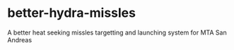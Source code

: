 # better-hydra-missles
A better heat seeking missles targetting and launching system for MTA San Andreas
